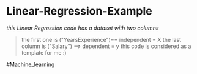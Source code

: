 # Linear-Regression-Example

*this Linear Regression code has a dataset with two columns*


>the first one is ("YearsExperience")== independent = X
>the last column is ("Salary") ==> dependent = y
>this code is considered as a template for me :)

#Machine_learning
